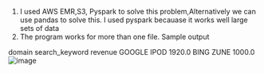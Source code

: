 

1) I used AWS EMR,S3, Pyspark to solve this problem,Alternatively we can use pandas to solve this. I used pyspark becauase it works well large sets of data
2) The program works for more than one file.  Sample output 

domain	search_keyword	revenue
GOOGLE	IPOD	1920.0
BING	ZUNE	1000.0![image](https://user-images.githubusercontent.com/26849120/126740269-41e6ca08-19e0-425e-9172-536d8552796f.png)

